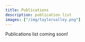 ```yaml
---
title: Publications
description: publication list
images: ["/img/taylorvalley.png"]
---
```


Publications list coming soon!
